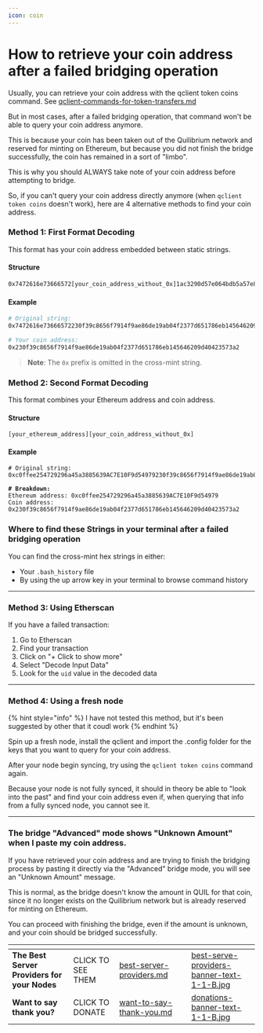 ```yaml
---
icon: coin
---
```


# How to retrieve your coin address after a failed bridging operation

Usually, you can retrieve your coin address with the qclient token coins command. See [qclient-commands-for-token-transfers.md](../../qclient-commands-for-token-transfers.md "mention")

But in most cases, after a failed bridging operation, that command won't be able to query your coin address anymore.

This is because your coin has been taken out of the Quilibrium network and reserved for minting on Ethereum, but because you did not finish the bridge successfully, the coin has remained in a sort of "limbo".

This is why you should ALWAYS take note of your coin address before attempting to bridge.

So, if you can't query your coin address directly anymore (when `qclient token coins` doesn't work), here are 4 alternative methods to find your coin address.

### Method 1: First Format Decoding

This format has your coin address embedded between static strings.

#### Structure

```sh
0x7472616e73666572[your_coin_address_without_0x]1ac3290d57e064bdb5a57e874b59290226a9f9730d69f1d963600883789d6ee2
```

#### Example

```bash
# Original string:
0x7472616e73666572230f39c8656f7914f9ae86de19ab04f2377d651786eb145646209d40423573a21ac3290d57e064bdb5a57e874b59290226a9f9730d69f1d963600883789d6ee2

# Your coin address:
0x230f39c8656f7914f9ae86de19ab04f2377d651786eb145646209d40423573a2
```

> **Note**: The `0x` prefix is omitted in the cross-mint string.

### Method 2: Second Format Decoding

This format combines your Ethereum address and coin address.

#### Structure

```
[your_ethereum_address][your_coin_address_without_0x]
```

#### Example

<pre class="language-bash"><code class="lang-bash"># Original string:
0xc0ffee254729296a45a3885639AC7E10F9d54979230f39c8656f7914f9ae86de19ab04f2377d651786eb145646209d40423573a2

<strong># Breakdown:
</strong>Ethereum address: 0xc0ffee254729296a45a3885639AC7E10F9d54979
Coin address: 0x230f39c8656f7914f9ae86de19ab04f2377d651786eb145646209d40423573a2
</code></pre>

### Where to find these Strings in your terminal after a failed bridging operation

You can find the cross-mint hex strings in either:

* Your `.bash_history` file
* By using the up arrow key in your terminal to browse command history

***

### Method 3: Using Etherscan

If you have a failed transaction:

1. Go to Etherscan
2. Find your transaction
3. Click on "+ Click to show more"
4. Select "Decode Input Data"
5. Look for the `uid` value in the decoded data

***

### Method 4: Using a fresh node

{% hint style="info" %}
I have not tested this method, but it's been suggested by other that it coudl work
{% endhint %}

Spin up a fresh node, install the qclient and import the .config folder for the keys that you want to query for your coin address.

After your node begin syncing, try using the `qclient token coins` command again.

Because your node is not fully synced, it should in theory be able to "look into the past" and find your coin address even if, when querying that info from a fully synced node, you cannot see it.

***

### The bridge "Advanced" mode shows "Unknown Amount" when I paste my coin address.

If you have retrieved your coin address and are trying to finish the bridging process by pasting it directly via the "Advanced" bridge mode, you will see an "Unknown Amount" message.

This is normal, as the bridge doesn't know the amount in QUIL for that coin, since it no longer exists on the Quilibrium network but is already reserved for minting on Ethereum.

You can proceed with finishing the bridge, even if the amount is unknown, and your coin should be bridged successfully.



<table data-card-size="large" data-column-title-hidden data-view="cards" data-full-width="false"><thead><tr><th></th><th></th><th data-hidden data-card-target data-type="content-ref"></th><th data-hidden></th><th data-hidden data-card-cover data-type="files"></th></tr></thead><tbody><tr><td><strong>The Best Server Providers for your Nodes</strong></td><td>CLICK TO SEE THEM</td><td><a href="../../best-server-providers.md">best-server-providers.md</a></td><td></td><td><a href="../../.gitbook/assets/best-serve-providers-banner-text-1-1-B.jpg">best-serve-providers-banner-text-1-1-B.jpg</a></td></tr><tr><td><strong>Want to say thank you?</strong></td><td>CLICK TO DONATE</td><td><a href="../../want-to-say-thank-you.md">want-to-say-thank-you.md</a></td><td></td><td><a href="../../.gitbook/assets/donations-banner-text-1-1-B.jpg">donations-banner-text-1-1-B.jpg</a></td></tr></tbody></table>

